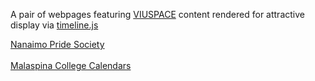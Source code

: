 A pair of webpages featuring [VIUSPACE](https://www.viurrspace.ca/handle/10613/3277) content rendered for attractive display via [timeline.js](https://timeline.knightlab.com/)


[Nanaimo Pride Society](https://specproj.web.viu.ca/NPStimeline.html) 
<br>
<br>
[Malaspina College Calendars](https://specproj.web.viu.ca/CalendarTimeline.html)
